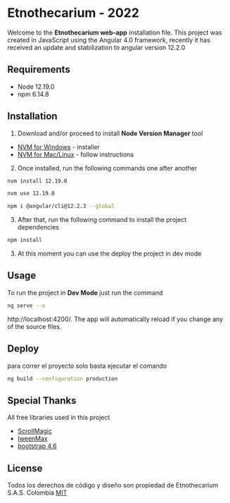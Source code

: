 # Etnothecarium - 2022

Welcome to the **Etnothecarium web-app** installation file.
This project was created in JavaScript using the Angular 4.0 framework, recently it has received an update and stabilization to angular version 12.2.0

## Requirements
* Node 12.19.0
* npm 6.14.8

## Installation

1. Download and/or proceed to install **Node Version Manager** tool
* [NVM for Windows](https://pip.pypa.io/en/stable/) - installer 
* [NVM for Mac/Linux](https://www.pensemosweb.com/instalar-nodejs-nvm-macos-linux-windows/) - follow instructions 

2. Once installed, run the following commands one after another
```bash
nvm install 12.19.0
```
```bash
nvm use 12.19.0
```
```bash
npm i @angular/cli@12.2.3 --global
```
3. After that, run the following command to install the project dependencies
```bash
npm install
```
3. At this moment you can use the deploy the project in dev mode
## Usage

To run the project in **Dev Mode** just run the command
```bash
ng serve --o
```
http://localhost:4200/. The app will automatically reload if you change any of the source files.
## Deploy
para correr el proyecto solo basta ejecutar el comando 
```bash
ng build --configuration production  
```

## Special Thanks
All free libraries used in this project
* [ScrollMagic](https://scrollmagic.io/)
* [IweenMax](https://greensock.com/tweenmax/)
* [bootstrap 4.6](https://getbootstrap.com/docs/4.6/getting-started/introduction/)



## License
Todos los derechos de código y diseño son propiedad de Etnothecarium S.A.S. Colombia
[MIT](https://choosealicense.com/licenses/mit/)